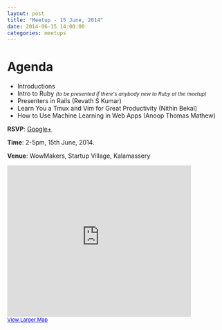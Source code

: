 ```yaml
---
layout: post
title: "Meetup - 15 June, 2014"
date: 2014-06-15 14:00:00
categories: meetups
---
```


# Agenda

* Introductions
* Intro to Ruby <small>_(to be presented if there's anybody new to Ruby at the meetup)_</small>
* Presenters in Rails (Revath S Kumar)
* Learn You a Tmux and Vim for Great Productivity (Nithin Bekal)
* How to Use Machine Learning in Web Apps (Anoop Thomas Mathew)

**RSVP**: [Google+](https://plus.google.com/events/chla89lm2d0e88290hkhoas497k)

**Time**: 2-5pm, 15th June, 2014.

**Venue**: WowMakers, Startup Village, Kalamassery

<iframe width="425" height="350" frameborder="0" scrolling="no" marginheight="0" marginwidth="0" src="https://maps.google.com/maps?f=q&amp;source=s_q&amp;hl=en&amp;geocode=&amp;q=Startup+Village,+Kinfra+Hi-Tech+Park,,+Kinfra+Hi-Tech+Park+Main+Rd,+HMT+Colony,+North+Kalamassery,+HMT+Kalamassery,+Kerala,+India&amp;aq=0&amp;oq=startup+village,+k&amp;sll=47.86788,-121.740396&amp;sspn=0.067943,0.169086&amp;g=startup+village&amp;ie=UTF8&amp;hq=&amp;hnear=&amp;ll=10.055372,76.351962&amp;spn=0.006295,0.006295&amp;t=m&amp;iwloc=A&amp;output=embed"></iframe><br /><small><a href="https://maps.google.com/maps?f=q&amp;source=embed&amp;hl=en&amp;geocode=&amp;q=Startup+Village,+Kinfra+Hi-Tech+Park,,+Kinfra+Hi-Tech+Park+Main+Rd,+HMT+Colony,+North+Kalamassery,+HMT+Kalamassery,+Kerala,+India&amp;aq=0&amp;oq=startup+village,+k&amp;sll=47.86788,-121.740396&amp;sspn=0.067943,0.169086&amp;g=startup+village&amp;ie=UTF8&amp;hq=&amp;hnear=&amp;ll=10.055372,76.351962&amp;spn=0.006295,0.006295&amp;t=m&amp;iwloc=A" style="color:#0000FF;text-align:left">View Larger Map</a></small>
